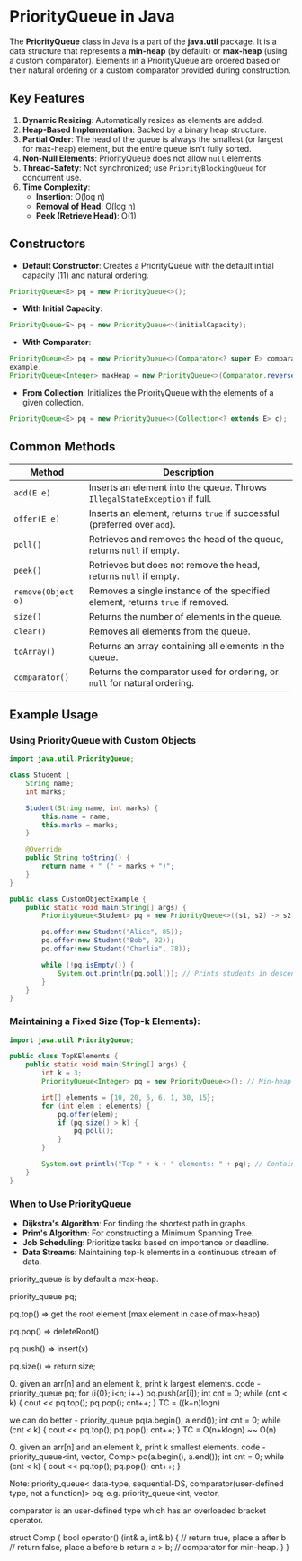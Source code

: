 # PriorityQueue in Java
The **PriorityQueue** class in Java is a part of the **java.util** package. It is a data structure that represents a **min-heap** (by default) or **max-heap** (using a custom comparator). Elements in a PriorityQueue are ordered based on their natural ordering or a custom comparator provided during construction.

## Key Features
1. **Dynamic Resizing**: Automatically resizes as elements are added.
2. **Heap-Based Implementation**: Backed by a binary heap structure.
3. **Partial Order**: The head of the queue is always the smallest (or largest for max-heap) element, but the entire queue isn't fully sorted.
4. **Non-Null Elements**: PriorityQueue does not allow `null` elements.
5. **Thread-Safety**: Not synchronized; use `PriorityBlockingQueue` for concurrent use.
6. **Time Complexity**:
    - **Insertion**: O(log n)
    - **Removal of Head**: O(log n)
    - **Peek (Retrieve Head)**: O(1)

## Constructors
- **Default Constructor**: Creates a PriorityQueue with the default initial capacity (11) and natural ordering.
```java
PriorityQueue<E> pq = new PriorityQueue<>();
```

- **With Initial Capacity**:
```java
PriorityQueue<E> pq = new PriorityQueue<>(initialCapacity);
```

- **With Comparator**:
```java
PriorityQueue<E> pq = new PriorityQueue<>(Comparator<? super E> comparator);
example,
PriorityQueue<Integer> maxHeap = new PriorityQueue<>(Comparator.reverseOrder());
```

- **From Collection**: Initializes the PriorityQueue with the elements of a given collection.
```java
PriorityQueue<E> pq = new PriorityQueue<>(Collection<? extends E> c);
```

## Common Methods
| Method                    | Description                                                                 |
|---------------------------|-----------------------------------------------------------------------------|
| `add(E e)`                | Inserts an element into the queue. Throws `IllegalStateException` if full. |
| `offer(E e)`              | Inserts an element, returns `true` if successful (preferred over `add`).   |
| `poll()`                  | Retrieves and removes the head of the queue, returns `null` if empty.      |
| `peek()`                  | Retrieves but does not remove the head, returns `null` if empty.           |
| `remove(Object o)`        | Removes a single instance of the specified element, returns `true` if removed. |
| `size()`                  | Returns the number of elements in the queue.                               |
| `clear()`                 | Removes all elements from the queue.                                       |
| `toArray()`               | Returns an array containing all elements in the queue.                    |
| `comparator()`            | Returns the comparator used for ordering, or `null` for natural ordering. |

## Example Usage
### Using PriorityQueue with Custom Objects
```java
import java.util.PriorityQueue;

class Student {
    String name;
    int marks;

    Student(String name, int marks) {
        this.name = name;
        this.marks = marks;
    }

    @Override
    public String toString() {
        return name + " (" + marks + ")";
    }
}

public class CustomObjectExample {
    public static void main(String[] args) {
        PriorityQueue<Student> pq = new PriorityQueue<>((s1, s2) -> s2.marks - s1.marks);

        pq.offer(new Student("Alice", 85));
        pq.offer(new Student("Bob", 92));
        pq.offer(new Student("Charlie", 78));

        while (!pq.isEmpty()) {
            System.out.println(pq.poll()); // Prints students in descending order of marks
        }
    }
}
```

### Maintaining a Fixed Size (Top-k Elements):
```java
import java.util.PriorityQueue;

public class TopKElements {
    public static void main(String[] args) {
        int k = 3;
        PriorityQueue<Integer> pq = new PriorityQueue<>(); // Min-heap

        int[] elements = {10, 20, 5, 6, 1, 30, 15};
        for (int elem : elements) {
            pq.offer(elem);
            if (pq.size() > k) {
                pq.poll();
            }
        }

        System.out.println("Top " + k + " elements: " + pq); // Contains top 3 elements
    }
}
```

### **When to Use PriorityQueue**
- **Dijkstra's Algorithm**: For finding the shortest path in graphs.
- **Prim's Algorithm**: For constructing a Minimum Spanning Tree.
- **Job Scheduling**: Prioritize tasks based on importance or deadline.
- **Data Streams**: Maintaining top-k elements in a continuous stream of data.

priority_queue is by default a max-heap. 

priority_queue<int> pq;

pq.top() => get the root element (max element in case of max-heap)

pq.pop() => deleteRoot()

pq.push() => insert(x)

pq.size() => return size;



Q. given an arr[n] and an element k, print k largest elements.
code -
priority_queue<int> pq;
for (i{0}; i<n; i++) pq.push(ar[i]);
int cnt = 0;
while (cnt < k) {
    cout << pq.top();
    pq.pop();
    cnt++;
}
TC = ((k+n)logn)

we can do better -
priority_queue<int> pq(a.begin(), a.end());
int cnt = 0;
while (cnt < k) {
    cout << pq.top();
    pq.pop();
    cnt++;
}
TC = O(n+klogn) ~~ O(n)



Q. given an arr[n] and an element k, print k smallest elements.
code -
priority_queue<int, vector<int>, Comp> pq(a.begin(), a.end());
int cnt = 0;
while (cnt < k) {
    cout << pq.top();
    pq.pop();
    cnt++;
}


Note: priority_queue< data-type, sequential-DS, comparator(user-defined type, not a function)> pq;
e.g. priority_queue<int, vector<int>, 

comparator is an user-defined type which has an overloaded bracket operator.

struct Comp {
    bool operator() (int& a, int& b) {
        // return true, place a after b
        // return false, place a before b
        return a > b; // comparator for min-heap.
    }
}
